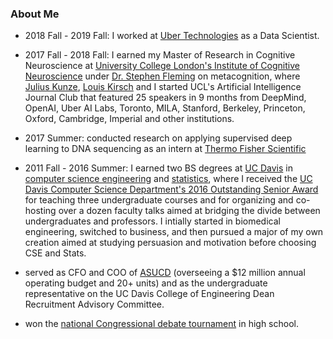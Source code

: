 ### About Me


- 2018 Fall - 2019 Fall: I worked at [Uber Technologies](https://www.uber.com/")
as a Data Scientist. 

- 2017 Fall - 2018 Fall: I earned my Master of Research in Cognitive Neuroscience at 
[University College London's Institute of Cognitive Neuroscience](http://www.ucl.ac.uk/icn)
under [Dr. Stephen Fleming](http://metacoglab.org/) on metacognition, where 
[Julius Kunze](http://juliuskunze.com), [Louis Kirsch](http://louiskirsch.com/) and I started
UCL's Artificial Intelligence Journal Club that featured 25 speakers in 9 months
from DeepMind, OpenAI, Uber AI Labs, Toronto, MILA, Stanford, Berkeley, Princeton,
Oxford, Cambridge, Imperial and other institutions.

- 2017 Summer: conducted research on applying supervised deep learning to DNA sequencing as
 an intern at [Thermo Fisher Scientific](https://www.thermofisher.com/uk/en/home.html)
 
- 2011 Fall - 2016 Summer: I earned two BS degrees at <a href="http://www.ucdavis.edu/">UC Davis</a>
in <a href="http://cs.ucdavis.edu/">computer science engineering</a> and <a href="http://www.stat.ucdavis.edu/">statistics</a>,
where I received the <a href="photos/outstanding_senior.jpg">UC Davis Computer Science Department's 2016 Outstanding Senior Award</a>
for teaching three undergraduate courses and for organizing and co-hosting over a dozen faculty talks aimed at
bridging the divide between undergraduates and professors. I intially started in biomedical engineering,
switched to business, and then pursued a major of my own creation
aimed at studying persuasion and motivation before choosing CSE and Stats.
                
- served as CFO and COO of <a href="https://asucd.ucdavis.edu/">ASUCD</a> (overseeing a $12
million annual operating budget and 20+ units) and as the undergraduate representative on the UC Davis College
of Engineering Dean Recruitment Advisory Committee.
                
- won the [national Congressional debate tournament](https://ci.uky.edu/UKDebate/results-history) in high school.